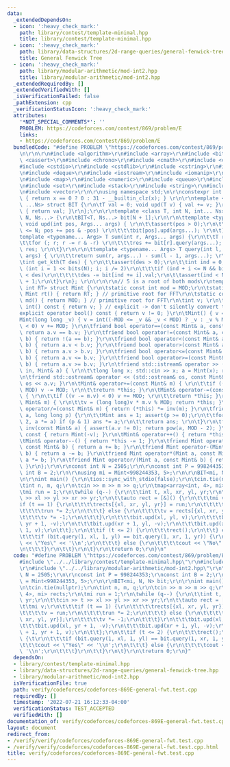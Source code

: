 ```yaml
---
data:
  _extendedDependsOn:
  - icon: ':heavy_check_mark:'
    path: library/contest/template-minimal.hpp
    title: library/contest/template-minimal.hpp
  - icon: ':heavy_check_mark:'
    path: library/data-structures/2d-range-queries/general-fenwick-tree.hpp
    title: General Fenwick Tree
  - icon: ':heavy_check_mark:'
    path: library/modular-arithmetic/mod-int2.hpp
    title: library/modular-arithmetic/mod-int2.hpp
  _extendedRequiredBy: []
  _extendedVerifiedWith: []
  _isVerificationFailed: false
  _pathExtension: cpp
  _verificationStatusIcon: ':heavy_check_mark:'
  attributes:
    '*NOT_SPECIAL_COMMENTS*': ''
    PROBLEM: https://codeforces.com/contest/869/problem/E
    links:
    - https://codeforces.com/contest/869/problem/E
  bundledCode: "#define PROBLEM \"https://codeforces.com/contest/869/problem/E\"\r\
    \n\r\n\r\n#include <algorithm>\r\n#include <array>\r\n#include <bitset>\r\n#include\
    \ <cassert>\r\n#include <chrono>\r\n#include <cmath>\r\n#include <complex>\r\n\
    #include <cstdio>\r\n#include <cstdlib>\r\n#include <cstring>\r\n#include <ctime>\r\
    \n#include <deque>\r\n#include <iostream>\r\n#include <iomanip>\r\n#include <list>\r\
    \n#include <map>\r\n#include <numeric>\r\n#include <queue>\r\n#include <random>\r\
    \n#include <set>\r\n#include <stack>\r\n#include <string>\r\n#include <unordered_map>\r\
    \n#include <vector>\r\n\r\nusing namespace std;\n\r\nconstexpr int bits(int x)\
    \ { return x == 0 ? 0 : 31 - __builtin_clz(x); } \r\n\r\ntemplate <class T, int\
    \ ...Ns> struct BIT {\r\n\tT val = 0; void upd(T v) { val += v; }\r\n\tT query()\
    \ { return val; }\r\n};\r\n\r\ntemplate <class T, int N, int... Ns> struct BIT<T,\
    \ N, Ns...> {\r\n\tBIT<T, Ns...> bit[N + 1];\r\n\r\n\ttemplate <typename... Args>\
    \ void upd(int pos, Args... args) { \r\n\t\tassert(pos > 0);\r\n\t\tfor (; pos\
    \ <= N; pos += pos & -pos) \r\n\t\t\tbit[pos].upd(args...); \r\n\t}\r\n\r\n\t\
    template <typename... Args> T sum(int r, Args... args) {\r\n\t\tT res = 0; \r\n\
    \t\tfor (; r; r -= r & -r) \r\n\t\t\tres += bit[r].query(args...); \r\n\t\treturn\
    \ res; \r\n\t}\r\n\r\n\ttemplate <typename... Args> T query(int l, int r, Args...\
    \ args) { \r\n\t\treturn sum(r, args...) - sum(l - 1, args...); \r\n\t}\r\n\r\n\
    \tint get_kth(T des) { \r\n\t\tassert(des > 0);\r\n\t\tint ind = 0;\r\n\t\tfor\
    \ (int i = 1 << bits(N); i; i /= 2)\r\n\t\t\tif (ind + i <= N && bit[ind + i].val\
    \ < des)\r\n\t\t\t\tdes -= bit[ind += i].val;\r\n\t\tassert(ind < N); return ind\
    \ + 1;\r\n\t}\r\n}; \r\n\r\n\r\n// 5 is a root of both mods\r\ntemplate <int MOD,\
    \ int RT> struct Mint {\r\n\tstatic const int mod = MOD;\r\n\tstatic constexpr\
    \ Mint rt() { return RT; } // primitive root for FFT\r\n\tstatic constexpr int\
    \ md() { return MOD; } // primitive root for FFT\r\n\tint v; \r\n\texplicit operator\
    \ int() const { return v; } // explicit -> don't silently convert to int\r\n\t\
    explicit operator bool() const { return v != 0; }\r\n\tMint() { v = 0; }\r\n\t\
    Mint(long long _v) { v = int((-MOD <= _v && _v < MOD) ? _v : _v % MOD); if (v\
    \ < 0) v += MOD; }\r\n\tfriend bool operator==(const Mint& a, const Mint& b) {\
    \ return a.v == b.v; }\r\n\tfriend bool operator!=(const Mint& a, const Mint&\
    \ b) { return !(a == b); }\r\n\tfriend bool operator<(const Mint& a, const Mint&\
    \ b) { return a.v < b.v; }\r\n\tfriend bool operator>(const Mint& a, const Mint&\
    \ b) { return a.v > b.v; }\r\n\tfriend bool operator<=(const Mint& a, const Mint&\
    \ b) { return a.v <= b.v; }\r\n\tfriend bool operator>=(const Mint& a, const Mint&\
    \ b) { return a.v >= b.v; }\r\n\tfriend std::istream& operator >> (std::istream&\
    \ in, Mint& a) { \r\n\t\tlong long x; std::cin >> x; a = Mint(x); return in; }\r\
    \n\tfriend std::ostream& operator << (std::ostream& os, const Mint& a) { return\
    \ os << a.v; }\r\n\tMint& operator+=(const Mint& m) { \r\n\t\tif ((v += m.v) >=\
    \ MOD) v -= MOD; \r\n\t\treturn *this; }\r\n\tMint& operator-=(const Mint& m)\
    \ { \r\n\t\tif ((v -= m.v) < 0) v += MOD; \r\n\t\treturn *this; }\r\n\tMint& operator*=(const\
    \ Mint& m) { \r\n\t\tv = (long long)v * m.v % MOD; return *this; }\r\n\tMint&\
    \ operator/=(const Mint& m) { return (*this) *= inv(m); }\r\n\tfriend Mint pow(Mint\
    \ a, long long p) {\r\n\t\tMint ans = 1; assert(p >= 0);\r\n\t\tfor (; p; p /=\
    \ 2, a *= a) if (p & 1) ans *= a;\r\n\t\treturn ans; \r\n\t}\r\n\tfriend Mint\
    \ inv(const Mint& a) { assert(a.v != 0); return pow(a, MOD - 2); }\r\n\tMint operator-()\
    \ const { return Mint(-v); }\r\n\tMint& operator++() { return *this += 1; }\r\n\
    \tMint& operator--() { return *this -= 1; }\r\n\tfriend Mint operator+(Mint a,\
    \ const Mint& b) { return a += b; }\r\n\tfriend Mint operator-(Mint a, const Mint&\
    \ b) { return a -= b; }\r\n\tfriend Mint operator*(Mint a, const Mint& b) { return\
    \ a *= b; }\r\n\tfriend Mint operator/(Mint a, const Mint& b) { return a /= b;\
    \ }\r\n};\r\n\r\nconst int N = 2505;\r\n\r\nconst int P = 998244353;\r\nconst\
    \ int B = 2;\r\n\r\nusing mi = Mint<998244353, 5>;\r\n\r\nBIT<mi, N, N> bit;\r\
    \n\r\nint main() {\r\n\tios::sync_with_stdio(false);\r\n\tcin.tie(nullptr);\r\n\
    \tint n, m, q;\r\n\tcin >> m >> m >> q;\r\n\tmap<array<int, 4>, mi> rects;\r\n\
    \tmi run = 1;\r\n\twhile (q--) {\r\n\t\tint t, xl, xr, yl, yr;\r\n\t\tcin >> t\
    \ >> xl >> yl >> xr >> yr;\r\n\t\tauto rect = [&]() {\r\n\t\t\tmi v;\r\n\t\t\t\
    if (t == 1) {\r\n\t\t\t\trects[{xl, xr, yl, yr}] = run;\r\n\t\t\t\tv = run;\r\n\
    \t\t\t\trun *= 2;\r\n\t\t\t} else {\r\n\t\t\t\tv = rects[{xl, xr, yl, yr}];\r\n\
    \t\t\t\tv *= -1;\r\n\t\t\t}\r\n\t\t\tbit.upd(xl, yl, v);\r\n\t\t\tbit.upd(xl,\
    \ yr + 1, -v);\r\n\t\t\tbit.upd(xr + 1, yl, -v);\r\n\t\t\tbit.upd(xr + 1, yr +\
    \ 1, v);\r\n\t\t};\r\n\t\tif (t <= 2) {\r\n\t\t\trect();\r\n\t\t} else {\t\r\n\
    \t\t\tif (bit.query(1, xl, 1, yl) == bit.query(1, xr, 1, yr)) {\r\n\t\t\t\tcout\
    \ << \"Yes\" << '\\n';\r\n\t\t\t} else {\r\n\t\t\t\tcout << \"No\" << '\\n';\r\
    \n\t\t\t}\r\n\t\t}\r\n\t}\r\n\treturn 0;\r\n}\n"
  code: "#define PROBLEM \"https://codeforces.com/contest/869/problem/E\"\r\n\r\n\
    #include \"../../library/contest/template-minimal.hpp\"\r\n#include \"../../library/data-structures/2d-range-queries/general-fenwick-tree.hpp\"\
    \r\n#include \"../../library/modular-arithmetic/mod-int2.hpp\"\r\n\r\nconst int\
    \ N = 2505;\r\n\r\nconst int P = 998244353;\r\nconst int B = 2;\r\n\r\nusing mi\
    \ = Mint<998244353, 5>;\r\n\r\nBIT<mi, N, N> bit;\r\n\r\nint main() {\r\n\tios::sync_with_stdio(false);\r\
    \n\tcin.tie(nullptr);\r\n\tint n, m, q;\r\n\tcin >> m >> m >> q;\r\n\tmap<array<int,\
    \ 4>, mi> rects;\r\n\tmi run = 1;\r\n\twhile (q--) {\r\n\t\tint t, xl, xr, yl,\
    \ yr;\r\n\t\tcin >> t >> xl >> yl >> xr >> yr;\r\n\t\tauto rect = [&]() {\r\n\t\
    \t\tmi v;\r\n\t\t\tif (t == 1) {\r\n\t\t\t\trects[{xl, xr, yl, yr}] = run;\r\n\
    \t\t\t\tv = run;\r\n\t\t\t\trun *= 2;\r\n\t\t\t} else {\r\n\t\t\t\tv = rects[{xl,\
    \ xr, yl, yr}];\r\n\t\t\t\tv *= -1;\r\n\t\t\t}\r\n\t\t\tbit.upd(xl, yl, v);\r\n\
    \t\t\tbit.upd(xl, yr + 1, -v);\r\n\t\t\tbit.upd(xr + 1, yl, -v);\r\n\t\t\tbit.upd(xr\
    \ + 1, yr + 1, v);\r\n\t\t};\r\n\t\tif (t <= 2) {\r\n\t\t\trect();\r\n\t\t} else\
    \ {\t\r\n\t\t\tif (bit.query(1, xl, 1, yl) == bit.query(1, xr, 1, yr)) {\r\n\t\
    \t\t\tcout << \"Yes\" << '\\n';\r\n\t\t\t} else {\r\n\t\t\t\tcout << \"No\" <<\
    \ '\\n';\r\n\t\t\t}\r\n\t\t}\r\n\t}\r\n\treturn 0;\r\n}"
  dependsOn:
  - library/contest/template-minimal.hpp
  - library/data-structures/2d-range-queries/general-fenwick-tree.hpp
  - library/modular-arithmetic/mod-int2.hpp
  isVerificationFile: true
  path: verify/codeforces/codeforces-869E-general-fwt.test.cpp
  requiredBy: []
  timestamp: '2022-07-21 16:12:33-04:00'
  verificationStatus: TEST_ACCEPTED
  verifiedWith: []
documentation_of: verify/codeforces/codeforces-869E-general-fwt.test.cpp
layout: document
redirect_from:
- /verify/verify/codeforces/codeforces-869E-general-fwt.test.cpp
- /verify/verify/codeforces/codeforces-869E-general-fwt.test.cpp.html
title: verify/codeforces/codeforces-869E-general-fwt.test.cpp
---
```

